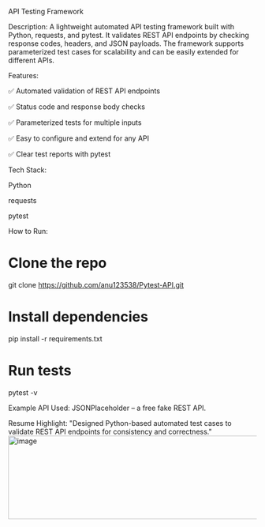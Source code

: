  API Testing Framework

Description:
A lightweight automated API testing framework built with Python, requests, and pytest.
It validates REST API endpoints by checking response codes, headers, and JSON payloads. The framework supports parameterized test cases for scalability and can be easily extended for different APIs.

Features:

✅ Automated validation of REST API endpoints

✅ Status code and response body checks

✅ Parameterized tests for multiple inputs

✅ Easy to configure and extend for any API

✅ Clear test reports with pytest

Tech Stack:

Python

requests

pytest

How to Run:

# Clone the repo
git clone https://github.com/anu123538/Pytest-API.git

# Install dependencies
pip install -r requirements.txt

# Run tests
pytest -v

Example API Used:
JSONPlaceholder
 – a free fake REST API.

Resume Highlight:
"Designed Python-based automated test cases to validate REST API endpoints for consistency and correctness."
<img width="663" height="169" alt="image" src="https://github.com/user-attachments/assets/90891cc8-feac-42b7-8f49-31ffd685c67f" />
